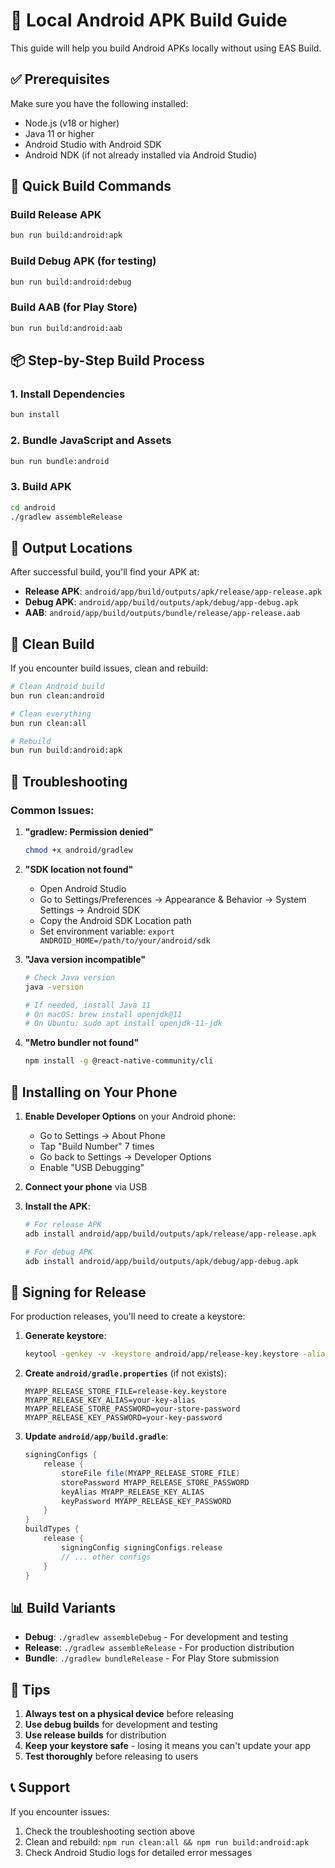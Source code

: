 # 📱 Local Android APK Build Guide

This guide will help you build Android APKs locally without using EAS Build.

## ✅ Prerequisites

Make sure you have the following installed:

- Node.js (v18 or higher)
- Java 11 or higher
- Android Studio with Android SDK
- Android NDK (if not already installed via Android Studio)

## 🚀 Quick Build Commands

### Build Release APK

```bash
bun run build:android:apk
```

### Build Debug APK (for testing)

```bash
bun run build:android:debug
```

### Build AAB (for Play Store)

```bash
bun run build:android:aab
```

## 📦 Step-by-Step Build Process

### 1. Install Dependencies

```bash
bun install
```

### 2. Bundle JavaScript and Assets

```bash
bun run bundle:android
```

### 3. Build APK

```bash
cd android
./gradlew assembleRelease
```

## 📍 Output Locations

After successful build, you'll find your APK at:

- **Release APK**: `android/app/build/outputs/apk/release/app-release.apk`
- **Debug APK**: `android/app/build/outputs/apk/debug/app-debug.apk`
- **AAB**: `android/app/build/outputs/bundle/release/app-release.aab`

## 🧹 Clean Build

If you encounter build issues, clean and rebuild:

```bash
# Clean Android build
bun run clean:android

# Clean everything
bun run clean:all

# Rebuild
bun run build:android:apk
```

## 🔧 Troubleshooting

### Common Issues:

1. **"gradlew: Permission denied"**

   ```bash
   chmod +x android/gradlew
   ```

2. **"SDK location not found"**
   - Open Android Studio
   - Go to Settings/Preferences → Appearance & Behavior → System Settings → Android SDK
   - Copy the Android SDK Location path
   - Set environment variable: `export ANDROID_HOME=/path/to/your/android/sdk`

3. **"Java version incompatible"**

   ```bash
   # Check Java version
   java -version

   # If needed, install Java 11
   # On macOS: brew install openjdk@11
   # On Ubuntu: sudo apt install openjdk-11-jdk
   ```

4. **"Metro bundler not found"**
   ```bash
   npm install -g @react-native-community/cli
   ```

## 📱 Installing on Your Phone

1. **Enable Developer Options** on your Android phone:
   - Go to Settings → About Phone
   - Tap "Build Number" 7 times
   - Go back to Settings → Developer Options
   - Enable "USB Debugging"

2. **Connect your phone** via USB

3. **Install the APK**:

   ```bash
   # For release APK
   adb install android/app/build/outputs/apk/release/app-release.apk

   # For debug APK
   adb install android/app/build/outputs/apk/debug/app-debug.apk
   ```

## 🔐 Signing for Release

For production releases, you'll need to create a keystore:

1. **Generate keystore**:

   ```bash
   keytool -genkey -v -keystore android/app/release-key.keystore -alias your-key-alias -keyalg RSA -keysize 2048 -validity 10000
   ```

2. **Create `android/gradle.properties`** (if not exists):

   ```properties
   MYAPP_RELEASE_STORE_FILE=release-key.keystore
   MYAPP_RELEASE_KEY_ALIAS=your-key-alias
   MYAPP_RELEASE_STORE_PASSWORD=your-store-password
   MYAPP_RELEASE_KEY_PASSWORD=your-key-password
   ```

3. **Update `android/app/build.gradle`**:
   ```gradle
   signingConfigs {
       release {
           storeFile file(MYAPP_RELEASE_STORE_FILE)
           storePassword MYAPP_RELEASE_STORE_PASSWORD
           keyAlias MYAPP_RELEASE_KEY_ALIAS
           keyPassword MYAPP_RELEASE_KEY_PASSWORD
       }
   }
   buildTypes {
       release {
           signingConfig signingConfigs.release
           // ... other configs
       }
   }
   ```

## 📊 Build Variants

- **Debug**: `./gradlew assembleDebug` - For development and testing
- **Release**: `./gradlew assembleRelease` - For production distribution
- **Bundle**: `./gradlew bundleRelease` - For Play Store submission

## 🎯 Tips

1. **Always test on a physical device** before releasing
2. **Use debug builds** for development and testing
3. **Use release builds** for distribution
4. **Keep your keystore safe** - losing it means you can't update your app
5. **Test thoroughly** before releasing to users

## 📞 Support

If you encounter issues:

1. Check the troubleshooting section above
2. Clean and rebuild: `npm run clean:all && npm run build:android:apk`
3. Check Android Studio logs for detailed error messages
